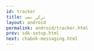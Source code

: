 ```yaml
---
id: tracker
title: ترکر نصب
layout: android
permalink: android/tracker.html
prev: sdk-setup.html
next: chabok-messaging.html
---
```

